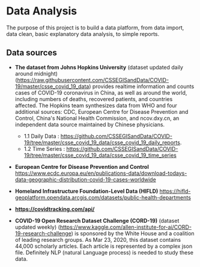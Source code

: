 ﻿# Data Analysis
 
 The purpose of this project is to build a data platform, from data import, data clean, basic explanatory data analysis, to simple reports.
 
 ## Data sources
 
 * **The dataset from Johns Hopkins University** (dataset updated daily around midnight) (https://raw.githubusercontent.com/CSSEGISandData/COVID-19/master/csse_covid_19_data) provides realtime information and counts cases of COVID-19 coronavirus in China, as well as around the world, including numbers of deaths, recovered patients, and countries affected. The Hopkins team synthesizes data from WHO and four additional sources: CDC, European Centre for Disease Prevention and Control, China's National Health Commission, 
and ncov.dxy.cn, an independent data source maintained by Chinese physicians.
   * 1.1  Daily Data : https://github.com/CSSEGISandData/COVID-19/tree/master/csse_covid_19_data/csse_covid_19_daily_reports.
   * 1.2 Time Series : https://github.com/CSSEGISandData/COVID-19/tree/master/csse_covid_19_data/csse_covid_19_time_series
   
* **European Centre for Disease Prevention and Control** https://www.ecdc.europa.eu/en/publications-data/download-todays-data-geographic-distribution-covid-19-cases-worldwide

* **Homeland Infrastructure Foundation-Level Data (HIFLD)**  https://hifld-geoplatform.opendata.arcgis.com/datasets/public-health-departments


* **https://covidtracking.com/api/** 

* **COVID-19 Open Research Dataset Challenge (CORD-19)** (dataset updated weekly)  (https://www.kaggle.com/allen-institute-for-ai/CORD-19-research-challenge) is sponsored by the White House and a coalition of leading research groups. As Mar 23, 2020, this dataset contains 44,000 scholarly articles. Each article is represented by a complex json file. Definitely NLP (natural Language process) is needed to study these data. 
